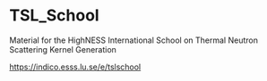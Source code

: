 # TSL_School
Material for the HighNESS International School on Thermal Neutron Scattering Kernel Generation

https://indico.esss.lu.se/e/tslschool
